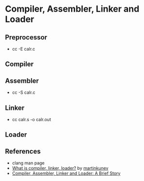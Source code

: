 # Compiler, Assembler, Linker and Loader

## Preprocessor
* cc -E calr.c

## Compiler

## Assembler
* cc -S calr.c

## Linker
* cc calr.s -o calr.out

## Loader

## References
* clang man page
* [What is compiler, linker, loader?](http://stackoverflow.com/questions/3996651/what-is-compiler-linker-loader) by [martinkunev](http://stackoverflow.com/users/515212/martinkunev)
* [Compiler, Assembler, Linker and Loader: A Brief Story](http://www.tenouk.com/ModuleW.html)

